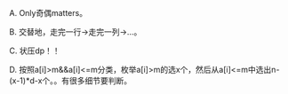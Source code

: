 A. Only奇偶matters。

B. 交替地，走完一行->走完一列->...。

C. 状压dp！！

D. 按照a[i]>m&&a[i]<=m分类，枚举a[i]>m的选x个，然后从a[i]<=m中选出n-(x-1)*d-x个。。有很多细节要判断。
